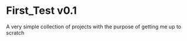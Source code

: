 First_Test v0.1
==========

A very simple collection of projects with the purpose of getting me up to scratch
